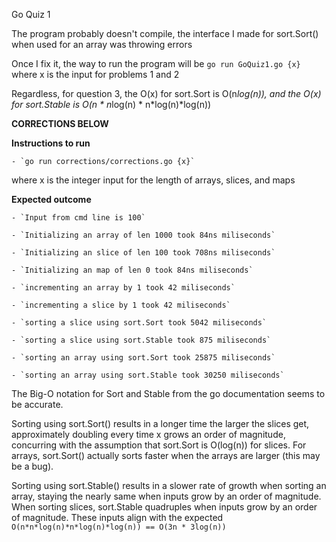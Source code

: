 Go Quiz 1

The program probably doesn't compile, the interface I made for sort.Sort() when used for an array was throwing errors

Once I fix it, the way to run the program will be `go run GoQuiz1.go {x}` where x is the input for problems 1 and 2

Regardless, for question 3, the O(x) for sort.Sort is O(n*log(n)), and the O(x) for sort.Stable is O(n * n*log(n) * n*log(n)*log(n))

<b>CORRECTIONS BELOW</b>

<b>Instructions to run</b>

    - `go run corrections/corrections.go {x}` 

where x is the integer input for the length of arrays, slices, and maps


<b>Expected outcome</b>

    - `Input from cmd line is 100`

    - `Initializing an array of len 1000 took 84ns miliseconds`

    - `Initializing an slice of len 100 took 708ns miliseconds`

    - `Initializing an map of len 0 took 84ns miliseconds`

    - `incrementing an array by 1 took 42 miliseconds`

    - `incrementing a slice by 1 took 42 miliseconds`

    - `sorting a slice using sort.Sort took 5042 miliseconds`

    - `sorting a slice using sort.Stable took 875 miliseconds`

    - `sorting an array using sort.Sort took 25875 miliseconds`

    - `sorting an array using sort.Stable took 30250 miliseconds`


The Big-O notation for Sort and Stable from the go documentation seems to be accurate. 

Sorting using sort.Sort() results in a longer time the larger the slices get, approximately doubling every time x grows an order of magnitude, concurring with the assumption that sort.Sort is O(log(n)) for slices. For arrays, sort.Sort() actually sorts faster when the arrays are larger (this may be a bug). 

Sorting using sort.Stable() results in a slower rate of growth when sorting an array, staying the nearly same when inputs grow by an order of magnitude. When sorting slices, sort.Stable quadruples when inputs grow by an order of magnitude. These inputs align with the expected `O(n*n*log(n)*n*log(n)*log(n)) == O(3n * 3log(n))`
